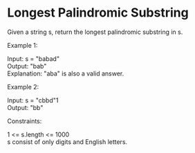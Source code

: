 # Longest Palindromic Substring

Given a string s, return the longest palindromic substring in s.

Example 1:

Input: s = "babad"\
Output: "bab"\
Explanation: "aba" is also a valid answer.

Example 2:

Input: s = "cbbd"1\
Output: "bb"

Constraints:

1 <= s.length <= 1000\
s consist of only digits and English letters.